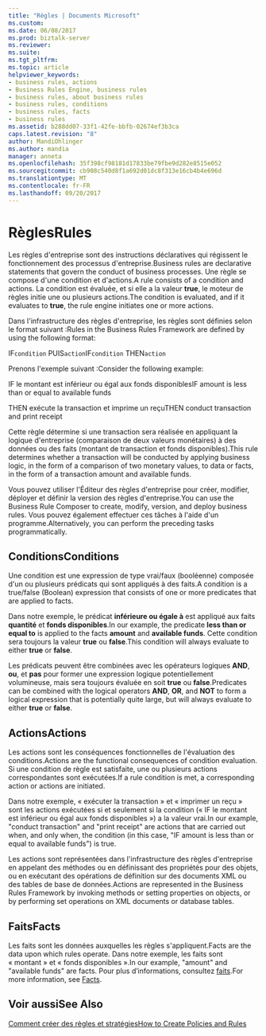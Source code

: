 ```yaml
---
title: "Règles | Documents Microsoft"
ms.custom: 
ms.date: 06/08/2017
ms.prod: biztalk-server
ms.reviewer: 
ms.suite: 
ms.tgt_pltfrm: 
ms.topic: article
helpviewer_keywords:
- business rules, actions
- Business Rules Engine, business rules
- business rules, about business rules
- business rules, conditions
- business rules, facts
- business rules
ms.assetid: b288dd07-33f1-42fe-bbfb-02674ef3b3ca
caps.latest.revision: "8"
author: MandiOhlinger
ms.author: mandia
manager: anneta
ms.openlocfilehash: 35f398cf98181d17833be79fbe9d282e8515e052
ms.sourcegitcommit: cb908c540d8f1a692d01dc8f313e16cb4b4e696d
ms.translationtype: MT
ms.contentlocale: fr-FR
ms.lasthandoff: 09/20/2017
---
```

# <a name="rules"></a><span data-ttu-id="e5e1e-102">Règles</span><span class="sxs-lookup"><span data-stu-id="e5e1e-102">Rules</span></span>
<span data-ttu-id="e5e1e-103">Les règles d'entreprise sont des instructions déclaratives qui régissent le fonctionnement des processus d'entreprise.</span><span class="sxs-lookup"><span data-stu-id="e5e1e-103">Business rules are declarative statements that govern the conduct of business processes.</span></span> <span data-ttu-id="e5e1e-104">Une règle se compose d'une condition et d'actions.</span><span class="sxs-lookup"><span data-stu-id="e5e1e-104">A rule consists of a condition and actions.</span></span> <span data-ttu-id="e5e1e-105">La condition est évaluée, et si elle a la valeur **true**, le moteur de règles initie une ou plusieurs actions.</span><span class="sxs-lookup"><span data-stu-id="e5e1e-105">The condition is evaluated, and if it evaluates to **true**, the rule engine initiates one or more actions.</span></span>  
  
 <span data-ttu-id="e5e1e-106">Dans l'infrastructure des règles d'entreprise, les règles sont définies selon le format suivant :</span><span class="sxs-lookup"><span data-stu-id="e5e1e-106">Rules in the Business Rules Framework are defined by using the following format:</span></span>  
  
 <span data-ttu-id="e5e1e-107">IF`condition` PUIS`action`</span><span class="sxs-lookup"><span data-stu-id="e5e1e-107">IF`condition` THEN`action`</span></span>  
  
 <span data-ttu-id="e5e1e-108">Prenons l'exemple suivant :</span><span class="sxs-lookup"><span data-stu-id="e5e1e-108">Consider the following example:</span></span>  
  
 <span data-ttu-id="e5e1e-109">IF le montant est inférieur ou égal aux fonds disponibles</span><span class="sxs-lookup"><span data-stu-id="e5e1e-109">IF amount is less than or equal to available funds</span></span>  
  
 <span data-ttu-id="e5e1e-110">THEN exécute la transaction et imprime un reçu</span><span class="sxs-lookup"><span data-stu-id="e5e1e-110">THEN conduct transaction and print receipt</span></span>  
  
 <span data-ttu-id="e5e1e-111">Cette règle détermine si une transaction sera réalisée en appliquant la logique d'entreprise (comparaison de deux valeurs monétaires) à des données ou des faits (montant de transaction et fonds disponibles).</span><span class="sxs-lookup"><span data-stu-id="e5e1e-111">This rule determines whether a transaction will be conducted by applying business logic, in the form of a comparison of two monetary values, to data or facts, in the form of a transaction amount and available funds.</span></span>  
  
 <span data-ttu-id="e5e1e-112">Vous pouvez utiliser l'Éditeur des règles d'entreprise pour créer, modifier, déployer et définir la version des règles d'entreprise.</span><span class="sxs-lookup"><span data-stu-id="e5e1e-112">You can use the Business Rule Composer to create, modify, version, and deploy business rules.</span></span> <span data-ttu-id="e5e1e-113">Vous pouvez également effectuer ces tâches à l'aide d'un programme.</span><span class="sxs-lookup"><span data-stu-id="e5e1e-113">Alternatively, you can perform the preceding tasks programmatically.</span></span>  
  
## <a name="conditions"></a><span data-ttu-id="e5e1e-114">Conditions</span><span class="sxs-lookup"><span data-stu-id="e5e1e-114">Conditions</span></span>  
 <span data-ttu-id="e5e1e-115">Une condition est une expression de type vrai/faux (booléenne) composée d'un ou plusieurs prédicats qui sont appliqués à des faits.</span><span class="sxs-lookup"><span data-stu-id="e5e1e-115">A condition is a true/false (Boolean) expression that consists of one or more predicates that are applied to facts.</span></span>  
  
 <span data-ttu-id="e5e1e-116">Dans notre exemple, le prédicat **inférieure ou égale à** est appliqué aux faits **quantité** et **fonds disponibles**.</span><span class="sxs-lookup"><span data-stu-id="e5e1e-116">In our example, the predicate **less than or equal to** is applied to the facts **amount** and **available funds**.</span></span> <span data-ttu-id="e5e1e-117">Cette condition sera toujours la valeur **true** ou **false**.</span><span class="sxs-lookup"><span data-stu-id="e5e1e-117">This condition will always evaluate to either **true** or **false**.</span></span>  
  
 <span data-ttu-id="e5e1e-118">Les prédicats peuvent être combinées avec les opérateurs logiques **AND**, **ou**, et **pas** pour former une expression logique potentiellement volumineuse, mais sera toujours évaluée en soit **true** ou **false**.</span><span class="sxs-lookup"><span data-stu-id="e5e1e-118">Predicates can be combined with the logical operators **AND**, **OR**, and **NOT** to form a logical expression that is potentially quite large, but will always evaluate to either **true** or **false**.</span></span>  
  
## <a name="actions"></a><span data-ttu-id="e5e1e-119">Actions</span><span class="sxs-lookup"><span data-stu-id="e5e1e-119">Actions</span></span>  
 <span data-ttu-id="e5e1e-120">Les actions sont les conséquences fonctionnelles de l'évaluation des conditions.</span><span class="sxs-lookup"><span data-stu-id="e5e1e-120">Actions are the functional consequences of condition evaluation.</span></span> <span data-ttu-id="e5e1e-121">Si une condition de règle est satisfaite, une ou plusieurs actions correspondantes sont exécutées.</span><span class="sxs-lookup"><span data-stu-id="e5e1e-121">If a rule condition is met, a corresponding action or actions are initiated.</span></span>  
  
 <span data-ttu-id="e5e1e-122">Dans notre exemple, « exécuter la transaction » et « imprimer un reçu » sont les actions exécutées si et seulement si la condition (« IF le montant est inférieur ou égal aux fonds disponibles ») a la valeur vrai.</span><span class="sxs-lookup"><span data-stu-id="e5e1e-122">In our example, "conduct transaction" and "print receipt" are actions that are carried out when, and only when, the condition (in this case, "IF amount is less than or equal to available funds") is true.</span></span>  
  
 <span data-ttu-id="e5e1e-123">Les actions sont représentées dans l'infrastructure des règles d'entreprise en appelant des méthodes ou en définissant des propriétés pour des objets, ou en exécutant des opérations de définition sur des documents XML ou des tables de base de données.</span><span class="sxs-lookup"><span data-stu-id="e5e1e-123">Actions are represented in the Business Rules Framework by invoking methods or setting properties on objects, or by performing set operations on XML documents or database tables.</span></span>  
  
## <a name="facts"></a><span data-ttu-id="e5e1e-124">Faits</span><span class="sxs-lookup"><span data-stu-id="e5e1e-124">Facts</span></span>  
 <span data-ttu-id="e5e1e-125">Les faits sont les données auxquelles les règles s'appliquent.</span><span class="sxs-lookup"><span data-stu-id="e5e1e-125">Facts are the data upon which rules operate.</span></span> <span data-ttu-id="e5e1e-126">Dans notre exemple, les faits sont « montant » et « fonds disponibles ».</span><span class="sxs-lookup"><span data-stu-id="e5e1e-126">In our example, "amount" and "available funds" are facts.</span></span> <span data-ttu-id="e5e1e-127">Pour plus d’informations, consultez [faits](../core/facts.md).</span><span class="sxs-lookup"><span data-stu-id="e5e1e-127">For more information, see [Facts](../core/facts.md).</span></span>  
  
## <a name="see-also"></a><span data-ttu-id="e5e1e-128">Voir aussi</span><span class="sxs-lookup"><span data-stu-id="e5e1e-128">See Also</span></span>  
 [<span data-ttu-id="e5e1e-129">Comment créer des règles et stratégies</span><span class="sxs-lookup"><span data-stu-id="e5e1e-129">How to Create Policies and Rules</span></span>](../core/how-to-create-policies-and-rules.md)